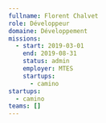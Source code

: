 ```yaml
---
fullname: Florent Chalvet
role: Développeur
domaine: Développement
missions:
  - start: 2019-03-01
    end: 2019-08-31
    status: admin
    employer: MTES
    startups:
      - camino
startups:
  - camino
teams: []
---
```

